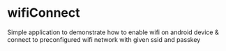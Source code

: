 # wifiConnect

Simple application to demonstrate how to enable wifi on android device & connect to preconfigured wifi network with given ssid and passkey
